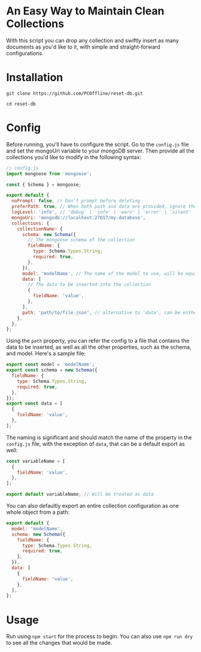 # An Easy Way to Maintain Clean Collections

With this script you can drop any collection and swiftly insert as many documents as you'd like to it, with simple and straight-forward configurations.

# Installation

`git clone https://github.com/PCOffline/reset-db.git`

`cd reset-db`

# Config

Before running, you'll have to configure the script.
Go to the `config.js` file and set the mongoUri variable to your mongoDB server.
Then provide all the collections you'd like to modify in the following syntax:

```js
// config.js
import mongoose from 'mongoose';

const { Schema } = mongoose;

export default {
  noPrompt: false, // Don't prompt before deleting
  preferPath: true, // When both path and data are provided, ignore the data and only use the path. If false, only the data will be used in such case.
  logLevel: 'info', // 'debug' | 'info' | 'warn' | 'error' | 'silent'
  mongoUri: 'mongodb://localhost:27017/my-database',
  collections: {
    collectionName: {
      schema: new Schema({
        // The mongoose schema of the collection
        fieldName: {
          type: Schema.Types.String,
          required: true,
        },
      }),
      model: 'modelName', // The name of the model to use, will be equal to the collection name by default, use it in order to not break refs
      data: [
        // The data to be inserted into the collection
        {
          fieldName: 'value',
        },
      ],
      path: 'path/to/file.json', // alternative to 'data', can be either .json, .js or .mjs with default export
    },
  },
};
```

Using the `path` property, you can refer the config to a file that contains the data to be inserted, as well as all the other properties, such as the schema, and model.
Here's a sample file:

```js
export const model = 'modelName';
export const schema = new Schema({
  fieldName: {
    type: Schema.Types.String,
    required: true,
  },
});
export const data = [
  {
    fieldName: 'value',
  },
];
```

The naming is significant and should match the name of the property in the `config.js` file, with the exception of `data`, that can be a default export as well:

```js
const variableName = [
  {
    fieldName: 'value',
  },
];

export default variableName; // Will be treated as data
```

You can also defaultly export an entire collection configuration as one whole object from a path:

```js
export default {
  model: 'modelName',
  schema: new Schema({
    fieldName: {
      type: Schema.Types.String,
      required: true,
    },
  }),
  data: [
    {
      fieldName: 'value',
    },
  ],
};
```

# Usage

Run using `npm start` for the process to begin.
You can also use `npm run dry` to see all the changes that would be made.
